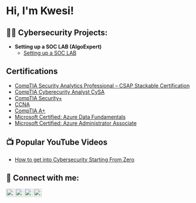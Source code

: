 <h1>Hi, I'm Kwesi! 

<h2>👨‍💻 Cybersecurity Projects:</h2>

- <b>Setting up a SOC LAB (AlgoExpert)</b>
  - [Setting up a SOC LAB](https://github.com/joshmadakor1/Algorithms-Practice)

<h2> Certifications</h2>

- [CompTIA Security Analytics Professional – CSAP Stackable Certification](https://www.credly.com/earner/earned/badge/83fed199-d783-48d1-947c-d064a424d619)
- [CompTIA Cyberecurity Analyst CySA](https://www.credly.com/badges/d24cea9f-9d55-4bb0-a48f-6b048aea595b/linked_in_profile)
- [CompTIA Security+](https://www.credly.com/badges/06c0dcbc-cd78-44e2-aff9-9428448f15b2/linked_in_profile)
- [CCNA](https://www.credly.com/badges/4443163a-a6eb-4143-b7df-4c122c0e3883/linked_in_profile)
- [CompTIA A+](https://www.credly.com/earner/earned/badge/2efd95eb-c3be-4062-a04b-2a865326be88)
- [Microsoft Certified: Azure Data Fundamentals](https://www.credly.com/earner/earned/badge/96b06d9e-b272-4fc9-898d-0c4df7b338b6)
- [Microsoft Certified: Azure Administrator Associate](https://www.credly.com/earner/earned/badge/be0eec59-b19c-427a-b107-8da3c285143d)

<h2>📺 Popular YouTube Videos</h2>

- [How to get into Cybersecurity Starting From Zero](https://www.youtube.com/watch?v=a83ASGn_V_s)


<h2> 🤳 Connect with me:</h2>

[<img align="left" alt="JoshMadakor | YouTube" width="22px" src="https://cdn.jsdelivr.net/npm/simple-icons@v3/icons/youtube.svg" />][youtube]
[<img align="left" alt="JoshMadakor | Twitter" width="22px" src="https://cdn.jsdelivr.net/npm/simple-icons@v3/icons/twitter.svg" />][twitter]
[<img align="left" alt="JoshMadakor | LinkedIn" width="22px" src="https://cdn.jsdelivr.net/npm/simple-icons@v3/icons/linkedin.svg" />][linkedin]
[<img align="left" alt="JoshMadakor | Instagram" width="22px" src="https://cdn.jsdelivr.net/npm/simple-icons@v3/icons/instagram.svg" />][instagram]

[twitter]: https://twitter.com/joshmadakor
[youtube]: https://www.youtube.com/c/joshmadakor
[instagram]: https://www.instagram.com/joshmadakor/
[linkedin]: https://linkedin.com/in/joshmadakor

<!--
**joshmadakor1/joshmadakor1** is a ✨ _special_ ✨ repository because its `README.md` (this file) appears on your GitHub profile.

Here are some ideas to get you started:

- 🔭 I’m currently working on ...
- 🌱 I’m currently learning ...
- 👯 I’m looking to collaborate on ...
- 🤔 I’m looking for help with ...
- 💬 Ask me about ...
- 📫 How to reach me: ...
- 😄 Pronouns: ...
- ⚡ Fun fact: ...
-->
